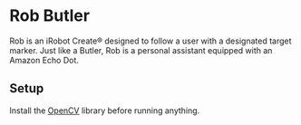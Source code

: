 # Rob Butler
Rob is an iRobot Create® designed to follow a user with a designated target marker. Just like a Butler, Rob is a personal assistant equipped with an Amazon Echo Dot.

## Setup
Install the [OpenCV][opencv] library before running anything.

[opencv]: https://github.com/opencv/opencv
